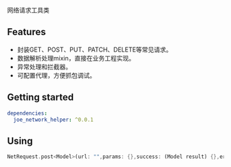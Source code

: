 <!-- 
This README describes the package. If you publish this package to pub.dev,
this README's contents appear on the landing page for your package.

For information about how to write a good package README, see the guide for
[writing package pages](https://dart.dev/guides/libraries/writing-package-pages). 

For general information about developing packages, see the Dart guide for
[creating packages](https://dart.dev/guides/libraries/create-library-packages)
and the Flutter guide for
[developing packages and plugins](https://flutter.dev/developing-packages). 
-->

网络请求工具类

## Features

- 封装GET、POST、PUT、PATCH、DELETE等常见请求。
- 数据解析处理mixin，直接在业务工程实现。
- 异常处理和拦截器。
- 可配置代理，方便抓包调试。


## Getting started
```yaml
dependencies:
  joe_network_helper: ^0.0.1
```

## Using

```dart
NetRequest.post<Model>(url: "",params: {},success: (Model result) {},error: (code, msg) {});
```
